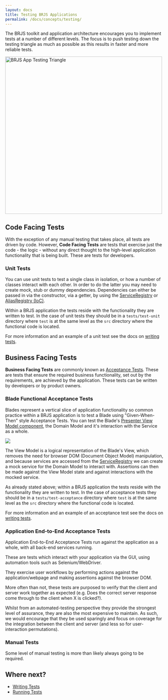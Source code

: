 ```yaml
---
layout: docs
title: Testing BRJS Applications
permalink: /docs/concepts/testing/
---
```


The BRJS toolkit and application architecture encourages you to implement tests at a number of different levels. The focus is to push testing down the testing triangle as much as possible as this results in faster and more reliable tests.

<img src="https://docs.google.com/drawings/d/1lIrdZ0RRk1J1uYdvrrG1nEwx7R0MlOUugE1MghtV0wk/pub?w=960&amp;h=720" height="500" alt="BRJS App Testing Triangle" />

## Code Facing Tests

With the exception of any manual testing that takes place, all tests are driven by code. However, **Code Facing Tests** are tests that exercise just the code - the logic - without any direct thought to the high-level application functionality that is being built. These are tests for developers.

### Unit Tests

You can use unit tests to test a single class in isolation, or how a number of classes interact with each other. In order to do the latter you may need to create mock, stub or dummy dependencies. Dependencies can either be passed in via the constructor, via a getter, by using the [ServiceRegistry](/docs/concepts/service_registry/) or [AliasRegistry (IoC)](/docs/concepts/ioc/).

Within a BRJS application the tests reside with the functionality they are written to test. In the case of unit tests they should be in a `tests/test-unit` directory where `test` is at the same level as the `src` directory where the functional code is located.

For more information and an example of a unit test see the docs on [writing tests](/docs/using/writing_tests).

## Business Facing Tests

**Business Facing Tests** are commonly known as [Acceptance Tests](http://en.wikipedia.org/wiki/Acceptance_testing). These are tests that ensure the required business functionality, set out by the requirements, are achieved by the application. These tests can be written by developers or by product owners.

### Blade Functional Acceptance Tests

Blades represent a vertical slice of application functionality so common practice within a BRJS application is to test a Blade using "Given-When-Then" style Acceptance Tests. You can test the Blade's [Presenter View Model component](/docs/concepts/presenter/), the Domain Model and it's interaction with the Service as a whole.

![](https://docs.google.com/drawings/d/1y38qcsvoz-miI7hhAmkdeuH4zBNE4OC6gZ30rHienvg/pub?w=960&amp;h=720)

The View Model is a logical representation of the Blade's View, which removes the need for browser DOM (Document Object Model) manipulation, and because services are accessed from the [ServiceRegistry](/docs/concepts/service_registry) we can create a mock service for the Domain Model to interact with. Assertions can then be made against the View Model state and against interactions with the mocked service.

As already stated above; within a BRJS application the tests reside with the functionality they are written to test. In the case of acceptance tests they should be in a `tests/test-acceptance` directory where `test` is at the same level as the `src` directory where the functional code is located.

For more information and an example of an acceptance test see the docs on [writing tests](/docs/using/writing_tests).

### Application End-to-End Acceptance Tests

Application End-to-End Acceptance Tests run against the application as a whole, with all back-end services running.

These are tests which interact with your application via the GUI, using automation tools such as Selenium/WebDriver.

They exercise user workflows by performing actions against the application/webpage and making assertions against the browser DOM.

More often than not, these tests are purposed to verify that the client and server work together as expected (e.g. Does the correct server response come through to the client when X is clicked?).

Whilst from an automated-testing perspective they provide the strongest level of assurance, they are also the most expensive to maintain. As such, we would encourage that they be used sparingly and focus on coverage for the integration between the client and server (and less so for user-interaction permutations).

### Manual Tests

Some level of manual testing is more than likely always going to be required.

## Where next?

* [Writing Tests](/docs/use/running_tests/)
* [Running Tests](/docs/use/writing_tests/)
